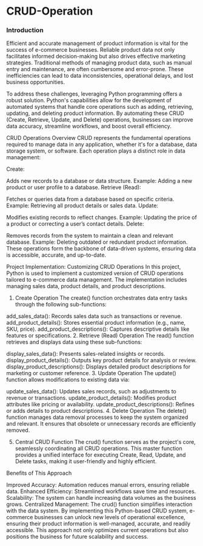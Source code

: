 # CRUD-Operation

### Introduction <br>
Efficient and accurate management of product information is vital for the success of e-commerce businesses. Reliable product data not only facilitates informed decision-making but also drives effective marketing strategies. Traditional methods of managing product data, such as manual entry and maintenance, are often cumbersome and error-prone. These inefficiencies can lead to data inconsistencies, operational delays, and lost business opportunities.

To address these challenges, leveraging Python programming offers a robust solution. Python's capabilities allow for the development of automated systems that handle core operations such as adding, retrieving, updating, and deleting product information. By automating these CRUD (Create, Retrieve, Update, and Delete) operations, businesses can improve data accuracy, streamline workflows, and boost overall efficiency.

CRUD Operations Overview
CRUD represents the fundamental operations required to manage data in any application, whether it's for a database, data storage system, or software. Each operation plays a distinct role in data management:

Create:

Adds new records to a database or data structure.
Example: Adding a new product or user profile to a database.
Retrieve (Read):

Fetches or queries data from a database based on specific criteria.
Example: Retrieving all product details or sales data.
Update:

Modifies existing records to reflect changes.
Example: Updating the price of a product or correcting a user’s contact details.
Delete:

Removes records from the system to maintain a clean and relevant database.
Example: Deleting outdated or redundant product information.
These operations form the backbone of data-driven systems, ensuring data is accessible, accurate, and up-to-date.

Project Implementation: Customizing CRUD Operations
In this project, Python is used to implement a customized version of CRUD operations tailored to e-commerce data management. The implementation includes managing sales data, product details, and product descriptions.

1. Create Operation
The create() function orchestrates data entry tasks through the following sub-functions:

add_sales_data(): Records sales data such as transactions or revenue.
add_product_details(): Stores essential product information (e.g., name, SKU, price).
add_product_descriptions(): Captures descriptive details like features or specifications.
2. Retrieve (Read) Operation
The read() function retrieves and displays data using these sub-functions:

display_sales_data(): Presents sales-related insights or records.
display_product_details(): Outputs key product details for analysis or review.
display_product_descriptions(): Displays detailed product descriptions for marketing or customer reference.
3. Update Operation
The update() function allows modifications to existing data via:

update_sales_data(): Updates sales records, such as adjustments to revenue or transactions.
update_product_details(): Modifies product attributes like pricing or availability.
update_product_descriptions(): Refines or adds details to product descriptions.
4. Delete Operation
The delete() function manages data removal processes to keep the system organized and relevant. It ensures that obsolete or unnecessary records are efficiently removed.

5. Central CRUD Function
The crud() function serves as the project's core, seamlessly coordinating all CRUD operations. This master function provides a unified interface for executing Create, Read, Update, and Delete tasks, making it user-friendly and highly efficient.

Benefits of This Approach

Improved Accuracy: Automation reduces manual errors, ensuring reliable data.
Enhanced Efficiency: Streamlined workflows save time and resources.
Scalability: The system can handle increasing data volumes as the business grows.
Centralized Management: The crud() function simplifies interaction with the data system.
By implementing this Python-based CRUD system, e-commerce businesses can unlock new levels of operational excellence, ensuring their product information is well-managed, accurate, and readily accessible. This approach not only optimizes current operations but also positions the business for future scalability and success.
